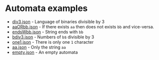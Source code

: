 # Automata examples

* [div3.json](div3.json) - Language of binaries divisible by 3
* [aaORbb.json](aaORbb.json) - If there exists `aa` then does not exists
  `bb` and vice-versa.
* [endsWbb.json](endsWbb.json) - String ends with `bb`
* [bdiv3.json](bdiv3.json) - Numbers of `b`s divisible by 3
* [one1.json](one1.json) - There is only one `1` character
* [aa.json](aa.json) - Only the string `aa`
* [empty.json](empty.json) - An empty automata

